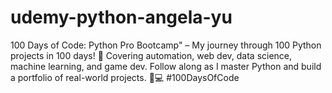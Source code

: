 # udemy-python-angela-yu
100 Days of Code: Python Pro Bootcamp" – My journey through 100 Python projects in 100 days! 🚀 Covering automation, web dev, data science, machine learning, and game dev. Follow along as I master Python and build a portfolio of real-world projects. 🐍💻 #100DaysOfCode

